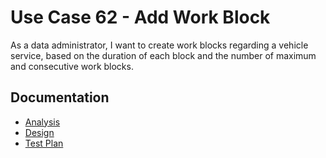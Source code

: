 # Use Case 62 - Add Work Block #

As a data administrator, I want to create work blocks regarding a vehicle service, based on the duration of each block and the number of maximum and consecutive work blocks.


## Documentation

* [Analysis](AddWorkBlock-ANALYSIS.md)
* [Design](AddWorkBlock-DESIGN.md)
* [Test Plan](AddWorkBlock-TESTPLAN.md)